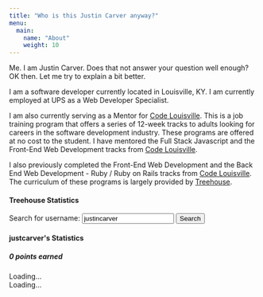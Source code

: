```yaml
---
title: "Who is this Justin Carver anyway?"
menu:
  main:
    name: "About"
    weight: 10
---
```


Me.  I am Justin Carver.  Does that not answer your question well enough?  OK then.  Let me try to explain a bit better.

I am a software developer currently located in Louisville, KY.  I am currently employed at UPS as a Web Developer Specialist.

I am also currently serving as a Mentor for [Code Louisville].  This is a job training program that offers a series of 12-week tracks to adults looking for careers in the software development industry.  These programs are offered at no cost to the student.  I have mentored the Full Stack Javascript and the Front-End Web Development tracks from [Code Louisville].

I also previously completed the Front-End Web Development and the Back End Web Development - Ruby / Ruby on Rails tracks from [Code Louisville].  The curriculum of these programs is largely provided by [Treehouse].


[Code Louisville]: http://www.codelouisville.org "Code Louisville"
[Treehouse]: http://www.teamtreehouse.com "Treehouse Learning Platform"

<h4>Treehouse Statistics</h4>

<div class="treehouse-statistics">
  <label>Search for username: <input type="text" value="justincarver" /></label>
  <button class="search-treehouse">Search</button>
  <h4><span class="username">justcarver</span>'s Statistics</h4>
  <h5><span class="total">0</span> points earned</h5>
  <div class="pieChart">
    <div class="pie"></div>
    <div class="legend"></div>
  </div>
  <div class="badge-display">

  </div>
  <div class="loader">
    Loading...
    <div class="loader-center">
	Loading...
    </div>
  </div>
</div>
